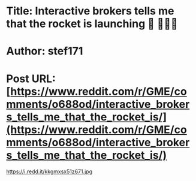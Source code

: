 # Title: Interactive brokers tells me that the rocket is launching 🚀 🚀🚀🚀
# Author: stef171
# Post URL: [https://www.reddit.com/r/GME/comments/o688od/interactive_brokers_tells_me_that_the_rocket_is/](https://www.reddit.com/r/GME/comments/o688od/interactive_brokers_tells_me_that_the_rocket_is/)


https://i.redd.it/kkgmxsx51z671.jpg
